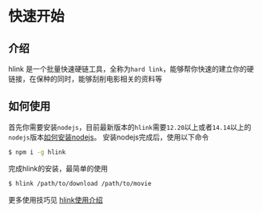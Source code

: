 # 快速开始

## 介绍

hlink 是一个批量快速硬链工具，全称为`hard link`，能够帮你快速的建立你的硬链接，在保种的同时，能够刮削电影相关的资料等

## 如何使用

首先你需要安装`nodejs`，目前最新版本的`hlink`需要`12.20`以上或者`14.14`以上的`nodejs`版本[如何安装nodejs](../install/nodejs.md)。
安装nodejs完成后，使用以下命令
```bash
$ npm i -g hlink
```
完成hlink的安装，最简单的使用

```bash
$ hlink /path/to/download /path/to/movie
```

更多使用技巧见 [hlink使用介绍](../command/index.md)
